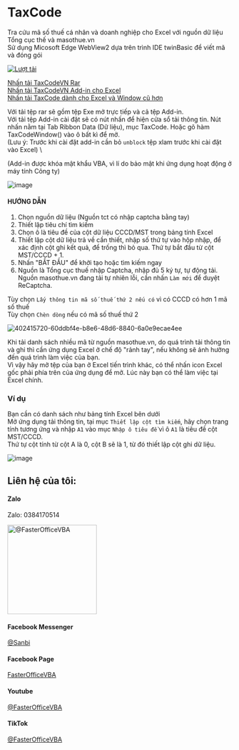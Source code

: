 # TaxCode
 Tra cứu mã số thuế cá nhân và doanh nghiệp cho Excel với nguồn dữ liệu Tổng cục thế và masothue.vn \
 Sử dụng Micosoft Edge WebView2 dựa trên trình IDE twinBasic để viết mã và đóng gói

[![Lượt tải](https://img.shields.io/github/downloads/SanbiVN/TaxCodeVN/total.svg)](https://github.com/SanbiVN/TaxCodeVN/releases/download/tax_code/TaxCodeVN_v3.23.rar) 

[Nhấn tải TaxCodeVN Rar](https://github.com/SanbiVN/TaxCodeVN/releases/download/tax_code/TaxCodeVN_v3.23.rar) \
[Nhấn tải TaxCodeVN Add-in cho Excel](https://github.com/SanbiVN/TaxCodeVN/releases/download/tax_code/TaxCodeVN_v3.23.xlam) \
[Nhấn tải TaxCode dành cho Excel và Window cũ hơn](https://github.com/SanbiVN/TaxCodeVN/releases/download/tax_code/TaxCode_IE.xlsm)


Với tải tệp rar sẽ gồm tệp Exe mở trực tiếp và cả tệp Add-in. \
Với tải tệp Add-in cài đặt sẽ có nút nhấn để hiện cửa sổ tải thông tin. Nút nhấn nằm tại Tab Ribbon Data (Dữ liệu), mục TaxCode.
Hoặc gõ hàm TaxCodeWindow() vào ô bất kì để mở. \
(Lưu ý: Trước khi cài đặt add-in cần bỏ ```unblock``` tệp xlam trước khi cài đặt vào Excel) \

(Add-in được khóa mật khẩu VBA, vì lí do bảo mật khi ứng dụng hoạt động ở máy tính Công ty)

![image](https://github.com/user-attachments/assets/e53a88c7-fcdd-45fe-a501-b2f2d31ba531)

#### HƯỚNG DẪN 
1. Chọn nguồn dữ liệu (Nguồn tct có nhập captcha bằng tay)
2. Thiết lập tiêu chí tìm kiếm
3. Chọn ô là tiêu đề của cột dữ liệu CCCD/MST trong bảng tính Excel
4. Thiết lập cột dữ liệu trả về cần thiết, nhập số thứ tự vào hộp nhập, để xác định cột ghi kết quả, để trống thì bỏ qua. Thứ tự bắt đầu từ cột MST/CCCD + 1.
5. Nhấn "BẮT ĐẦU" để khởi tạo hoặc tìm kiếm ngay
6. Nguồn là Tổng cục thuế nhập Captcha, nhập đủ 5 ký tự, tự động tải. Nguồn masothue.vn đang tải tự nhiên lỗi, cần nhấn ```Làm mới``` để duyệt ReCaptcha.

Tùy chọn ```Lấy thông tin mã số thuế thứ 2 nếu có``` vì có CCCD có hơn 1 mã số thuế \
Tùy chọn ```Chèn dòng``` nếu có mã số thuế thứ 2


![402415720-60ddbf4e-b8e6-48d6-8840-6a0e9ecae4ee](https://github.com/user-attachments/assets/0797ecb0-e292-41b5-a7c8-f3d5ee82868f)

Khi tải danh sách nhiều mã từ nguồn masothue.vn, do quá trình tải thông tin và ghi thì cần ứng dụng Excel ở chế độ "rảnh tay", nếu không sẽ ảnh hưởng đến quá trình làm việc của bạn. \
Vì vậy hãy mở tệp của bạn ở Excel tiến trình khác, có thể nhấn icon Excel gốc phải phía trên của ứng dụng để mở. Lúc này bạn có thể làm việc tại Excel chính.


### Ví dụ

Bạn cần có danh sách như bảng tính Excel bên dưới \
Mở ứng dụng tải thông tin, tại mục ```Thiết lập cột tìm kiếm```, hãy chọn trang tính tương ứng và nhập ```A1``` vào mục ```Nhập ô tiêu đề``` vì ô ```A1``` là tiêu đề cột MST/CCCD.  \
Thứ tự cột tính từ cột A là 0, cột B sẽ là 1, từ đó thiết lập cột ghi dữ liệu​.

![image](https://github.com/user-attachments/assets/44047f32-45db-49b8-96a8-f0793dc57833)



## Liên hệ của tôi:

#### Zalo 
Zalo: 0384170514
<p align="left">
<img title="@FasterOfficeVBA" src="https://github.com/user-attachments/assets/970644a2-f125-440f-9bd9-2f8888187a22" width="200">
</p>

#### Facebook Messenger
[@Sanbi](https://m.me/he.sanbi)

#### Facebook Page
[FasterOfficeVBA](https://facebook.com/FasterOfficeVBA)

#### Youtube
[@FasterOfficeVBA](https://www.youtube.com/@FasterOfficeVBA)

#### TikTok
[@FasterOfficeVBA](https://www.tiktok.com/@fasterofficevba)
